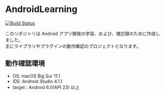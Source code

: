 # AndroidLearning

[![Build Status](https://travis-ci.com/ttanaka330/AndroidLearning.svg?branch=master)](https://travis-ci.com/ttanaka330/AndroidLearning)

このリポジトリは Android アプリ開発の学習、および、備忘録のために作成しました。  
主にライブラリやプラグインの動作確認のプロジェクトとなります。

## 動作確認環境
* OS:  macOS Big Sur 11.1
* IDE: Android Studio 4.1.1
* target : Android 6.0(API 23) 以上
